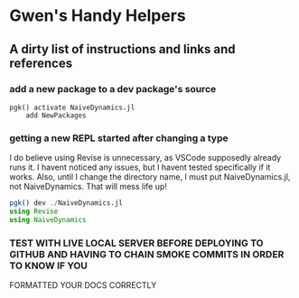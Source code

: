 # Gwen's Handy Helpers
## A dirty list of instructions and links and references

### add a new package to a dev package's source
```
pgk() activate NaiveDynamics.jl
    add NewPackages

```
### getting a new REPL started after changing a type
I do believe using Revise is unnecessary, as VSCode supposedly already runs it. I havent noticed any issues, but I havent tested specifically if it works. Also, until I change the directory name, I must put NaiveDynamics.jl, not NaiveDynamics. That will mess life up!
```julia
pgk() dev ./NaiveDynamics.jl
using Revise
using NaiveDynamics
```
### TEST WITH LIVE LOCAL SERVER BEFORE DEPLOYING TO GITHUB AND HAVING TO CHAIN SMOKE COMMITS IN ORDER TO KNOW IF YOU
FORMATTED YOUR DOCS CORRECTLY